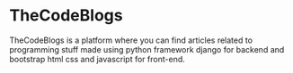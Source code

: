 # TheCodeBlogs
TheCodeBlogs is a platform where you can find articles related to programming stuff made using python framework django
for backend and bootstrap html css and javascript for front-end.
